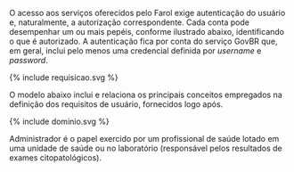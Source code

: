 O acesso aos serviços oferecidos pelo Farol
exige autenticação do usuário e, naturalmente, a autorização correspondente. Cada conta
pode desempenhar um ou mais pepéis, conforme ilustrado abaixo, identificando o que é autorizado. A autenticação fica por conta do serviço GovBR que, em geral,
inclui pelo menos uma credencial definida por _username_ e _password_.

<div>
{% include requisicao.svg %}
</div>

O modelo abaixo inclui e relaciona os principais conceitos empregados na
definição dos requisitos de usuário, fornecidos logo após.

<div>
{% include dominio.svg %}
</div>

Administrador é o papel exercido por um profissional de saúde lotado em uma unidade de saúde ou no laboratório (responsável pelos resultados de exames citopatológicos).
